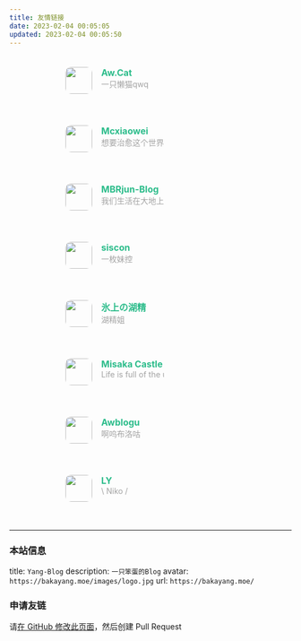 ```yaml
---
title: 友情链接
date: 2023-02-04 00:05:05
updated: 2023-02-04 00:05:50
---
```


<div class="post-body">
   <div id="links">
      <style>
         .links-content{
         margin-top:1rem;
         }
         .link-navigation::after {
         content: " ";
         display: block;
         clear: both;
         }
         .card {
         width: 35%;
         font-size: 1rem;
         padding: 20px 100px;
         border-radius: 10px;
         transition-duration: 0.20s;
         margin-bottom: 1rem;
         display:flex;
         }
         .card:nth-child(odd) {
         float: left;
         }
         .card:nth-child(even) {
         float: right;
         }
         .card:hover {
         transform: scale(1.05);
         box-shadow: 0 2px 6px 0 rgba(0, 0, 0, 0.12), 0 0 6px 0 rgba(0, 0, 0, 0.04);
         }
         .card a {
         border:none;
         }
         .card .ava {
         width: 3rem!important;
         height: 3rem!important;
         margin:0!important;
         margin-right: 1em!important;
         border-radius:10px;
         }
         .card .card-header {
         font-style: italic;
         overflow: hidden;
         width: 100%;
         }
         .card .card-header a {
         font-style: normal;
         color: #2bbc8a;
         font-weight: bold;
         text-decoration: none;
         }
         .card .card-header a:hover {
         color: #d480aa;
         text-decoration: none;
         }
         .card .card-header .info {
         font-style:normal;
         color:#a3a3a3;
         font-size:14px;
         min-width: 0;
         overflow: hidden;
         white-space: nowrap;
         }
      </style>
      <div class="links-content">
         <div class="link-navigation">
            <div class="card">
               <img class="ava" src="https://avatars.githubusercontent.com/u/54425771?v=4" />
               <div class="card-header">
                  <div>
                     <a href="https://blog.qmqaq.top">Aw.Cat</a>
                  </div>
                  <div class="info">一只懒猫qwq</div>
               </div>
            </div></br>
            <div class="card">
               <img class="ava" src="https://assets.bakayang.moe/imgs/2023/02/04/2j.jpg" />
               <div class="card-header">
                  <div>
                     <a href="https://mcxiaowei.moe">Mcxiaowei</a>
                  </div>
                  <div class="info">想要治愈这个世界。</div>
               </div>
            </div></br>
            <div class="card">
               <img class="ava" src="https://assets.bakayang.moe/imgs/2023/02/04/ps.webp" />
               <div class="card-header">
                  <div>
                     <a href="https://www.mbrjun.cn/">MBRjun-Blog</a>
                  </div>
                  <div class="info">我们生活在大地上，但我们的梦想超越天空</div>
               </div>
            </div></br>
            <div class="card">
               <img class="ava" src="https://assets.bakayang.moe/imgs/2023/02/04/sj.jpg" />
               <div class="card-header">
                  <div>
                     <a href="https://blog.siscon.top/">siscon</a>
                  </div>
                  <div class="info">一枚妹控</div>
               </div>
            </div></br>
            <div class="card">
               <img class="ava" src="https://avatars.githubusercontent.com/u/17957399?v=4" />
               <div class="card-header">
                  <div>
                     <a href="https://blog.awa.moe/">氷上の湖精</a>
                  </div>
                  <div class="info">湖精姐</div>
               </div>
            </div></br>
            <div class="card">
               <img class="ava" src="https://assets.bakayang.moe/imgs/2023/02/04/7e.webp" />
               <div class="card-header">
                  <div>
                     <a href="https://misakacastle.moe/">Misaka Castle</a>
                  </div>
                  <div class="info">Life is full of the unexpected.</div>
               </div>
            </div></br>
            <div class="card">
               <img class="ava" src="https://assets.bakayang.moe/imgs/2023/02/04/rv.webp" />
               <div class="card-header">
                  <div>
                     <a href="https://blog.awbugl.top">Awblogu</a>
                  </div>
                  <div class="info">啊呜布洛咕</div>
               </div>
            </div></br>
            <div class="card">
               <img class="ava" src="https://young-lord.github.io/assets/images/logo/logo_pixiv65149795.webp" />
               <div class="card-header">
                  <div>
                     <a href="https://young-lord.github.io">LY</a>
                  </div>
                  <div class="info">\ Niko /</div>
               </div>
            </div></br>
            <!--
               在上方添加你的网站
               像其他网站一样，添加一段 HTML 代码
               <div class="card">
                  ...
               </div></br>
            -->
         </div>
      </div>
   </div>
</div>

---
### 本站信息
title: ``Yang-Blog``
description: ``一只笨蛋的Blog``
avatar: ``https://bakayang.moe/images/logo.jpg``
url: ``https://bakayang.moe/``

### 申请友链
请[在 GitHub 修改此页面](https://github.com/Yang-Fly/Yang-Blog/edit/master/source/links/index.md)，然后创建 Pull Request
